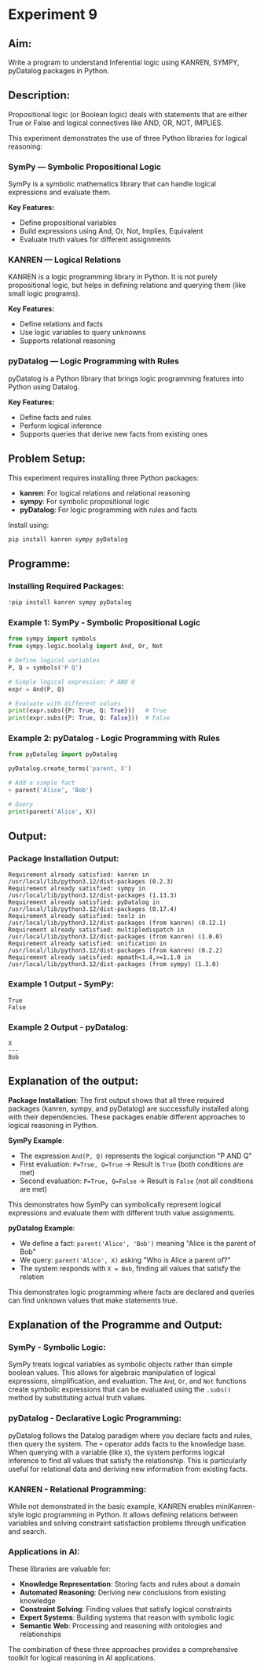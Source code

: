 # Experiment 9

## Aim:
Write a program to understand Inferential logic using KANREN, SYMPY, pyDatalog packages in Python.

## Description:
Propositional logic (or Boolean logic) deals with statements that are either True or False and logical connectives like AND, OR, NOT, IMPLIES.

This experiment demonstrates the use of three Python libraries for logical reasoning:

### SymPy — Symbolic Propositional Logic
SymPy is a symbolic mathematics library that can handle logical expressions and evaluate them.

**Key Features:**
- Define propositional variables
- Build expressions using And, Or, Not, Implies, Equivalent
- Evaluate truth values for different assignments

### KANREN — Logical Relations
KANREN is a logic programming library in Python. It is not purely propositional logic, but helps in defining relations and querying them (like small logic programs).

**Key Features:**
- Define relations and facts
- Use logic variables to query unknowns
- Supports relational reasoning

### pyDatalog — Logic Programming with Rules
pyDatalog is a Python library that brings logic programming features into Python using Datalog.

**Key Features:**
- Define facts and rules
- Perform logical inference
- Supports queries that derive new facts from existing ones

## Problem Setup:

This experiment requires installing three Python packages:
- **kanren**: For logical relations and relational reasoning
- **sympy**: For symbolic propositional logic
- **pyDatalog**: For logic programming with rules and facts

Install using:
```bash
pip install kanren sympy pyDatalog
```

## Programme:

### Installing Required Packages:
```python
!pip install kanren sympy pyDatalog
```

### Example 1: SymPy - Symbolic Propositional Logic
```python
from sympy import symbols
from sympy.logic.boolalg import And, Or, Not

# Define logical variables
P, Q = symbols('P Q')

# Simple logical expression: P AND Q
expr = And(P, Q)

# Evaluate with different values
print(expr.subs({P: True, Q: True}))   # True
print(expr.subs({P: True, Q: False}))  # False
```

### Example 2: pyDatalog - Logic Programming with Rules
```python
from pyDatalog import pyDatalog

pyDatalog.create_terms('parent, X')

# Add a simple fact
+ parent('Alice', 'Bob')

# Query
print(parent('Alice', X))
```

## Output:

### Package Installation Output:
```
Requirement already satisfied: kanren in /usr/local/lib/python3.12/dist-packages (0.2.3)
Requirement already satisfied: sympy in /usr/local/lib/python3.12/dist-packages (1.13.3)
Requirement already satisfied: pyDatalog in /usr/local/lib/python3.12/dist-packages (0.17.4)
Requirement already satisfied: toolz in /usr/local/lib/python3.12/dist-packages (from kanren) (0.12.1)
Requirement already satisfied: multipledispatch in /usr/local/lib/python3.12/dist-packages (from kanren) (1.0.0)
Requirement already satisfied: unification in /usr/local/lib/python3.12/dist-packages (from kanren) (0.2.2)
Requirement already satisfied: mpmath<1.4,>=1.1.0 in /usr/local/lib/python3.12/dist-packages (from sympy) (1.3.0)
```

### Example 1 Output - SymPy:
```
True
False
```

### Example 2 Output - pyDatalog:
```
X
---
Bob
```

## Explanation of the output:

**Package Installation**: The first output shows that all three required packages (kanren, sympy, and pyDatalog) are successfully installed along with their dependencies. These packages enable different approaches to logical reasoning in Python.

**SymPy Example**: 
- The expression `And(P, Q)` represents the logical conjunction "P AND Q"
- First evaluation: `P=True, Q=True` → Result is `True` (both conditions are met)
- Second evaluation: `P=True, Q=False` → Result is `False` (not all conditions are met)

This demonstrates how SymPy can symbolically represent logical expressions and evaluate them with different truth value assignments.

**pyDatalog Example**:
- We define a fact: `parent('Alice', 'Bob')` meaning "Alice is the parent of Bob"
- We query: `parent('Alice', X)` asking "Who is Alice a parent of?"
- The system responds with `X = Bob`, finding all values that satisfy the relation

This demonstrates logic programming where facts are declared and queries can find unknown values that make statements true.

## Explanation of the Programme and Output:

### SymPy - Symbolic Logic:
SymPy treats logical variables as symbolic objects rather than simple boolean values. This allows for algebraic manipulation of logical expressions, simplification, and evaluation. The `And`, `Or`, and `Not` functions create symbolic expressions that can be evaluated using the `.subs()` method by substituting actual truth values.

### pyDatalog - Declarative Logic Programming:
pyDatalog follows the Datalog paradigm where you declare facts and rules, then query the system. The `+` operator adds facts to the knowledge base. When querying with a variable (like `X`), the system performs logical inference to find all values that satisfy the relationship. This is particularly useful for relational data and deriving new information from existing facts.

### KANREN - Relational Programming:
While not demonstrated in the basic example, KANREN enables miniKanren-style logic programming in Python. It allows defining relations between variables and solving constraint satisfaction problems through unification and search.

### Applications in AI:
These libraries are valuable for:
- **Knowledge Representation**: Storing facts and rules about a domain
- **Automated Reasoning**: Deriving new conclusions from existing knowledge
- **Constraint Solving**: Finding values that satisfy logical constraints
- **Expert Systems**: Building systems that reason with symbolic logic
- **Semantic Web**: Processing and reasoning with ontologies and relationships

The combination of these three approaches provides a comprehensive toolkit for logical reasoning in AI applications.
